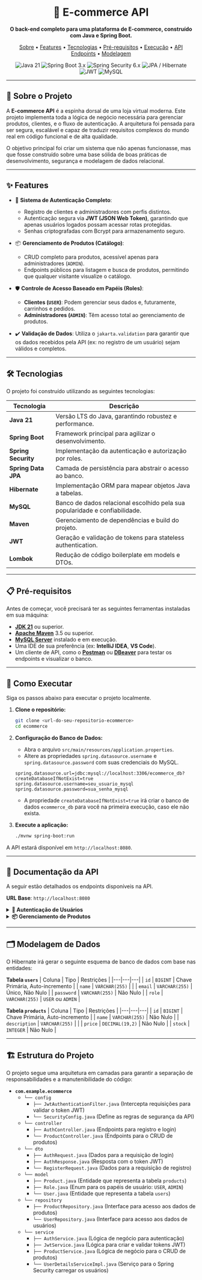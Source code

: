<div align="center">

<h1 align="center">🛒 E-commerce API</h1>

<p align="center">
  <strong>O back-end completo para uma plataforma de E-commerce, construído com Java e Spring Boot.</strong>
</p>

<p align="center">
  <a href="#-sobre-o-projeto">Sobre</a> •
  <a href="#-features">Features</a> •
  <a href="#-tecnologias">Tecnologias</a> •
  <a href="#-pré-requisitos">Pré-requisitos</a> •
  <a href="#-como-executar">Execução</a> •
  <a href="#-documentação-da-api">API Endpoints</a> •
  <a href="#-modelagem-de-dados">Modelagem</a>
</p>

<p align="center">
    <img src="https://img.shields.io/badge/Java-21-blue?logo=java&logoColor=white" alt="Java 21">
    <img src="https://img.shields.io/badge/Spring_Boot-3.x-brightgreen?logo=spring-boot&logoColor=white" alt="Spring Boot 3.x">
    <img src="https://img.shields.io/badge/Spring_Security-6.x-blue?logo=spring-security&logoColor=white" alt="Spring Security 6.x">
    <img src="https://img.shields.io/badge/JPA_/_Hibernate-Data-orange?logo=hibernate&logoColor=white" alt="JPA / Hibernate">
    <img src="https://img.shields.io/badge/JWT-Authentication-purple?logo=json-web-tokens&logoColor=white" alt="JWT">
    <img src="https://img.shields.io/badge/MySQL-Database-blue?logo=mysql&logoColor=white" alt="MySQL">
</p>

</div>

---

## 🎯 Sobre o Projeto

A **E-commerce API** é a espinha dorsal de uma loja virtual moderna. Este projeto implementa toda a lógica de negócio necessária para gerenciar produtos, clientes, e o fluxo de autenticação. A arquitetura foi pensada para ser segura, escalável e capaz de traduzir requisitos complexos do mundo real em código funcional e de alta qualidade.

O objetivo principal foi criar um sistema que não apenas funcionasse, mas que fosse construído sobre uma base sólida de boas práticas de desenvolvimento, segurança e modelagem de dados relacional.

---

## ✨ Features

-   🔐 **Sistema de Autenticação Completo**:
    -   Registro de clientes e administradores com perfis distintos.
    -   Autenticação segura via **JWT (JSON Web Token)**, garantindo que apenas usuários logados possam acessar rotas protegidas.
    -   Senhas criptografadas com Bcrypt para armazenamento seguro.

-   📦 **Gerenciamento de Produtos (Catálogo)**:
    -   CRUD completo para produtos, acessível apenas para administradores (`ADMIN`).
    -   Endpoints públicos para listagem e busca de produtos, permitindo que qualquer visitante visualize o catálogo.

-   🛡️ **Controle de Acesso Baseado em Papéis (Roles)**:
    -   **Clientes (`USER`)**: Podem gerenciar seus dados e, futuramente, carrinhos e pedidos.
    -   **Administradores (`ADMIN`)**: Têm acesso total ao gerenciamento de produtos.

-   ✔️ **Validação de Dados**: Utiliza o `jakarta.validation` para garantir que os dados recebidos pela API (ex: no registro de um usuário) sejam válidos e completos.

---

## 🛠️ Tecnologias

O projeto foi construído utilizando as seguintes tecnologias:

| Tecnologia         | Descrição                                         |
| ------------------ | --------------------------------------------------- |
| **Java 21** | Versão LTS do Java, garantindo robustez e performance.                  |
| **Spring Boot** | Framework principal para agilizar o desenvolvimento.      |
| **Spring Security**| Implementação da autenticação e autorização por roles.      |
| **Spring Data JPA**| Camada de persistência para abstrair o acesso ao banco.                    |
| **Hibernate** | Implementação ORM para mapear objetos Java a tabelas.               |
| **MySQL** | Banco de dados relacional escolhido pela sua popularidade e confiabilidade.               |
| **Maven** | Gerenciamento de dependências e build do projeto.   |
| **JWT** | Geração e validação de tokens para stateless authentication.          |
| **Lombok** | Redução de código boilerplate em models e DTOs.     |

---

## 📋 Pré-requisitos

Antes de começar, você precisará ter as seguintes ferramentas instaladas em sua máquina:
-   [**JDK 21**](https://www.oracle.com/java/technologies/downloads/#java21) ou superior.
-   [**Apache Maven**](https://maven.apache.org/download.cgi) 3.5 ou superior.
-   [**MySQL Server**](https://dev.mysql.com/downloads/mysql/) instalado e em execução.
-   Uma IDE de sua preferência (ex: **IntelliJ IDEA**, **VS Code**).
-   Um cliente de API, como o **[Postman](https://www.postman.com/downloads/)** ou **[DBeaver](https://dbeaver.io/)** para testar os endpoints e visualizar o banco.

---

## 🚀 Como Executar

Siga os passos abaixo para executar o projeto localmente.

1.  **Clone o repositório:**
    ```bash
    git clone <url-do-seu-repositorio-ecommerce>
    cd ecommerce
    ```

2.  **Configuração do Banco de Dados:**
    -   Abra o arquivo `src/main/resources/application.properties`.
    -   Altere as propriedades `spring.datasource.username` e `spring.datasource.password` com suas credenciais do MySQL.
    ```properties
    spring.datasource.url=jdbc:mysql://localhost:3306/ecommerce_db?createDatabaseIfNotExist=true
    spring.datasource.username=seu_usuario_mysql
    spring.datasource.password=sua_senha_mysql
    ```
    - A propriedade `createDatabaseIfNotExist=true` irá criar o banco de dados `ecommerce_db` para você na primeira execução, caso ele não exista.

3.  **Execute a aplicação:**
    ```bash
    ./mvnw spring-boot:run
    ```

A API estará disponível em `http://localhost:8080`.

---

## 📖 Documentação da API

A seguir estão detalhados os endpoints disponíveis na API.

**URL Base**: `http://localhost:8080`

<details>
<summary><strong>🔑 Autenticação de Usuários</strong></summary>

#### 1. Registrar um Novo Usuário
-   **Método**: `POST`
-   **Endpoint**: `/auth/register`
-   **Descrição**: Cria um novo usuário (`USER` ou `ADMIN`).
-   **Corpo da Requisição (`JSON`):**
    ```json
    {
      "name": "Nome do Usuário",
      "email": "usuario@email.com",
      "password": "senha_forte",
      "role": "USER"
    }
    ```
-   **Resposta de Sucesso (200 OK):** Retorna o token JWT para o usuário recém-criado.
    ```json
    {
      "token": "eyJhbGciOiJIUzI1NiJ9..."
    }
    ```

#### 2. Autenticar um Usuário (Login)
-   **Método**: `POST`
-   **Endpoint**: `/auth/login`
-   **Descrição**: Autentica um usuário e retorna um token JWT.
-   **Corpo da Requisição (`JSON`):**
    ```json
    {
      "email": "usuario@email.com",
      "password": "senha_forte"
    }
    ```
-   **Resposta de Sucesso (200 OK):**
    ```json
    {
      "token": "eyJhbGciOiJIUzI1NiJ9..."
    }
    ```
</details>

<details>
<summary><strong>📦 Gerenciamento de Produtos</strong></summary>

#### 3. Listar Todos os Produtos
-   **Método**: `GET`
-   **Endpoint**: `/products`
-   **Acesso**: Público.
-   **Resposta de Sucesso (200 OK):** Retorna uma lista com todos os produtos.

#### 4. Buscar um Produto por ID
-   **Método**: `GET`
-   **Endpoint**: `/products/{id}`
-   **Acesso**: Público.
-   **Resposta de Sucesso (200 OK):** Retorna o produto correspondente ao `id`.

#### 5. Criar um Novo Produto
-   **Método**: `POST`
-   **Endpoint**: `/products`
-   **Acesso**: Requer autenticação de `ADMIN`.
-   **Header**: `Authorization: Bearer <seu_token_jwt>`
-   **Corpo da Requisição (`JSON`):**
    ```json
    {
        "name": "Notebook Gamer",
        "description": "Notebook com placa de vídeo dedicada.",
        "price": 8999.90,
        "stock": 25
    }
    ```

#### 6. Atualizar um Produto
-   **Método**: `PUT`
-   **Endpoint**: `/products/{id}`
-   **Acesso**: Requer autenticação de `ADMIN`.
-   **Header**: `Authorization: Bearer <seu_token_jwt>`
-   **Corpo da Requisição (`JSON`):** Mesmo formato da criação.

#### 7. Deletar um Produto
-   **Método**: `DELETE`
-   **Endpoint**: `/products/{id}`
-   **Acesso**: Requer autenticação de `ADMIN`.
-   **Header**: `Authorization: Bearer <seu_token_jwt>`
-   **Resposta de Sucesso (204 No Content):** Corpo da resposta vazio.

</details>

---

## 🗂️ Modelagem de Dados

O Hibernate irá gerar o seguinte esquema de banco de dados com base nas entidades:

**Tabela `users`**
| Coluna | Tipo | Restrições |
|---|---|---|
| `id` | `BIGINT` | Chave Primária, Auto-incremento |
| `name` | `VARCHAR(255)` | |
| `email` | `VARCHAR(255)` | Único, Não Nulo |
| `password` | `VARCHAR(255)` | Não Nulo |
| `role` | `VARCHAR(255)` | `USER` ou `ADMIN` |

**Tabela `products`**
| Coluna | Tipo | Restrições |
|---|---|---|
| `id` | `BIGINT` | Chave Primária, Auto-incremento |
| `name` | `VARCHAR(255)` | Não Nulo |
| `description` | `VARCHAR(255)` | |
| `price` | `DECIMAL(19,2)` | Não Nulo |
| `stock` | `INTEGER` | Não Nulo |

---

## 🏗️ Estrutura do Projeto

O projeto segue uma arquitetura em camadas para garantir a separação de responsabilidades e a manutenibilidade do código:

* **`com.example.ecommerce`**
    * `└── config`
        * `├── JwtAuthenticationFilter.java` (Intercepta requisições para validar o token JWT)
        * `└── SecurityConfig.java` (Define as regras de segurança da API)
    * `└── controller`
        * `├── AuthController.java` (Endpoints para registro e login)
        * `└── ProductController.java` (Endpoints para o CRUD de produtos)
    * `└── dto`
        * `├── AuthRequest.java` (Dados para a requisição de login)
        * `├── AuthResponse.java` (Resposta com o token JWT)
        * `└── RegisterRequest.java` (Dados para a requisição de registro)
    * `└── model`
        * `├── Product.java` (Entidade que representa a tabela `products`)
        * `├── Role.java` (Enum para os papéis de usuário: `USER`, `ADMIN`)
        * `└── User.java` (Entidade que representa a tabela `users`)
    * `└── repository`
        * `├── ProductRepository.java` (Interface para acesso aos dados de produtos)
        * `└── UserRepository.java` (Interface para acesso aos dados de usuários)
    * `└── service`
        * `├── AuthService.java` (Lógica de negócio para autenticação)
        * `├── JwtService.java` (Lógica para criar e validar tokens JWT)
        * `├── ProductService.java` (Lógica de negócio para o CRUD de produtos)
        * `└── UserDetailsServiceImpl.java` (Serviço para o Spring Security carregar os usuários)
